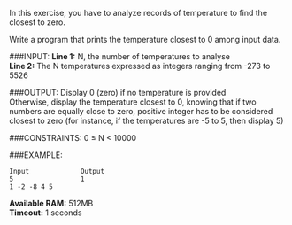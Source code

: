 In this exercise, you have to analyze records of temperature to find the closest to zero.

Write a program that prints the temperature closest to 0 among input data.

###INPUT:
**Line 1:** N, the number of temperatures to analyse  
**Line 2:** The N temperatures expressed as integers ranging from -273 to 5526  

###OUTPUT:
Display 0 (zero) if no temperature is provided  
Otherwise, display the temperature closest to 0, knowing that if two numbers are equally close to zero, positive integer has to be considered closest to zero (for instance, if the temperatures are -5 to 5, then display 5)

###CONSTRAINTS:
0 ≤ N < 10000

###EXAMPLE:

    Input             Output
    5                 1
    1 -2 -8 4 5

**Available RAM:** 512MB  
**Timeout:** 1 seconds
